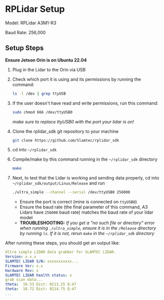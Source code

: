 # RPLidar Setup

Model: RPLidar A3M1-R3

Baud Rate: 256,000

## Setup Steps

**Ensure Jetson Orin is on Ubuntu 22.04**

1. Plug in the Lidar to the Orin via USB
   
3. Check which port it is using and its permissions by running the command:
    ```bash
    ls -l /dev | grep ttyUSB
    ```
    
4. If the user doesn't have read and write permissions, run this command:
    ```bash
    sudo chmod 666 /dev/ttyUSB0
    ```
    *make sure to replace ttyUSB0 with the port your lidar is on!*
   
5. Clone the rplidar_sdk git repository to your machine
   ```bash
   git clone https://github.com/Slamtec/rplidar_sdk
   ```
   
6. cd into `~/rplidar_sdk`
   
7. Compile/make by this command running in the `~/rplidar_sdk` directory
   ```bash
   make
   ```
   
8. Next, to test that the Lidar is working and sending data properly, cd into `~/rplidar_sdk/output/Linux/Release` and run
   ```bash
   ./ultra_simple --channel --serial /dev/ttyUSB0 256000
   ```
   * Ensure the port is correct (mine is connected on `ttyUSB0`)
   * Ensure the baud rate (the final parameter of this command, A3 Lidars have `256000` baud rate) matches the baud rate of your lidar model
   * **TROUBLESHOOTING:** *If you get a "no such file or directory" error when running `./ultra_simple`, ensure it is in the `/Release` directory by running `ls`. If it is not, rerun `make` in the `~/rplidar_sdk` directory*

After running these steps, you should get an output like:
```yaml
Ultra simple LIDAR data grabber for SLAMTEC LIDAR.
Version: x.x.x
SLAMTEC LIDAR S/N: xxxxxxxxxxx...
Firmware Ver: x.x
Hardware Rev: x
SLAMTEC LIDAR health status: x
grab scan data...
theta:  10.53 Dist: 0213.25 Q:47
theta:  10.72 Dist: 0214.75 Q:47
...
```
   
   
